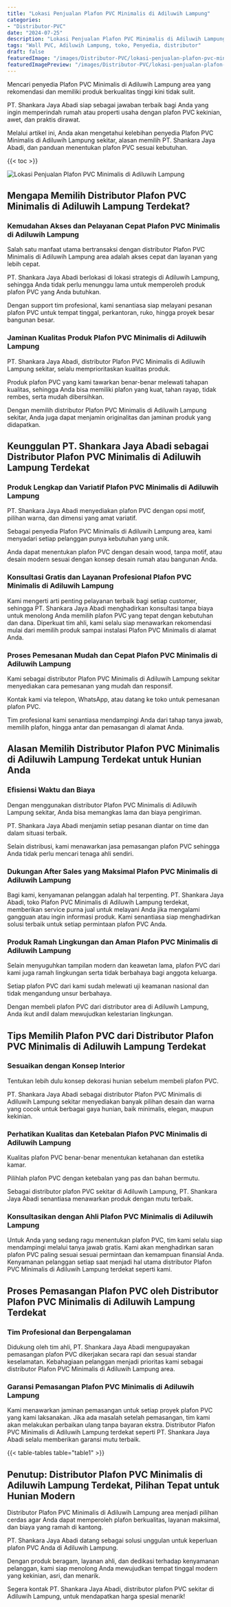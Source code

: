 ```yaml
---
title: "Lokasi Penjualan Plafon PVC Minimalis di Adiluwih Lampung"
categories:
- "Distributor-PVC"
date: "2024-07-25"
description: "Lokasi Penjualan Plafon PVC Minimalis di Adiluwih Lampung bagi hunian, kantor, serta gerai. Material unggulan, beragam motif, warna modern, dengan jasa penempatan ditangani oleh tim ahli serta kepastian resmi!|Layanan penjualan Plafon PVC Minimalis di Adiluwih Lampung untuk kebutuhan tempat tinggal, kantor, maupun toko, beserta material berkualitas dan instalasi oleh tenaga ahli berpengalaman serta kepastian resmi.|Pilihan Plafon PVC Minimalis di Adiluwih Lampung yang terpercaya untuk hunian, perkantoran, dan ritel, bersama panel unggulan dan instalasi oleh teknisi profesional dan garansi resmi.|Distribusi Plafon PVC Minimalis di Adiluwih Lampung bagi tempat tinggal, kantor, serta toko, dengan material terbaik dan instalasi oleh tenaga ahli profesional, disertai dengan jaminan resmi.}"
tags: "Wall PVC, Adiluwih Lampung, toko, Penyedia, distributor"
draft: false
featuredImage: "/images/Distributor-PVC/lokasi-penjualan-plafon-pvc-minimalis-di-adiluwih-lampung.png"
featuredImagePreview: "/images/Distributor-PVC/lokasi-penjualan-plafon-pvc-minimalis-di-adiluwih-lampung.png"
---
```


Mencari penyedia Plafon PVC Minimalis di Adiluwih Lampung area yang rekomendasi dan memiliki produk berkualitas tinggi kini tidak sulit.

PT. Shankara Jaya Abadi siap sebagai jawaban terbaik bagi Anda yang ingin memperindah rumah atau properti usaha dengan plafon PVC kekinian, awet, dan praktis dirawat.

Melalui artikel ini, Anda akan mengetahui kelebihan penyedia Plafon PVC Minimalis di Adiluwih Lampung sekitar, alasan memilih PT. Shankara Jaya Abadi, dan panduan menentukan plafon PVC sesuai kebutuhan.

{{< toc >}}

![Lokasi Penjualan Plafon PVC Minimalis di Adiluwih Lampung](/images/Distributor-PVC/Lokasi-Penjualan-Plafon-PVC-Minimalis-di-Adiluwih-Lampung.png)

## Mengapa Memilih Distributor Plafon PVC Minimalis di Adiluwih Lampung Terdekat?

### Kemudahan Akses dan Pelayanan Cepat Plafon PVC Minimalis di Adiluwih Lampung

Salah satu manfaat utama bertransaksi dengan distributor Plafon PVC Minimalis di Adiluwih Lampung area adalah akses cepat dan layanan yang lebih cepat.

PT. Shankara Jaya Abadi berlokasi di lokasi strategis di Adiluwih Lampung, sehingga Anda tidak perlu menunggu lama untuk memperoleh produk plafon PVC yang Anda butuhkan.

Dengan support tim profesional, kami senantiasa siap melayani pesanan plafon PVC untuk tempat tinggal, perkantoran, ruko, hingga proyek besar bangunan besar.

### Jaminan Kualitas Produk Plafon PVC Minimalis di Adiluwih Lampung

PT. Shankara Jaya Abadi, distributor Plafon PVC Minimalis di Adiluwih Lampung sekitar, selalu memprioritaskan kualitas produk.

Produk plafon PVC yang kami tawarkan benar-benar melewati tahapan kualitas, sehingga Anda bisa memiliki plafon yang kuat, tahan rayap, tidak rembes, serta mudah dibersihkan.

Dengan memilih distributor Plafon PVC Minimalis di Adiluwih Lampung sekitar, Anda juga dapat menjamin originalitas dan jaminan produk yang didapatkan.

## Keunggulan PT. Shankara Jaya Abadi sebagai Distributor Plafon PVC Minimalis di Adiluwih Lampung Terdekat

### Produk Lengkap dan Variatif Plafon PVC Minimalis di Adiluwih Lampung

PT. Shankara Jaya Abadi menyediakan plafon PVC dengan opsi motif, pilihan warna, dan dimensi yang amat variatif.

Sebagai penyedia Plafon PVC Minimalis di Adiluwih Lampung area, kami menyadari setiap pelanggan punya kebutuhan yang unik.

Anda dapat menentukan plafon PVC dengan desain wood, tanpa motif, atau desain modern sesuai dengan konsep desain rumah atau bangunan Anda.

### Konsultasi Gratis dan Layanan Profesional Plafon PVC Minimalis di Adiluwih Lampung

Kami mengerti arti penting pelayanan terbaik bagi setiap customer, sehingga PT. Shankara Jaya Abadi menghadirkan konsultasi tanpa biaya untuk menolong Anda memilih plafon PVC yang tepat dengan kebutuhan dan dana. Diperkuat tim ahli, kami selalu siap menawarkan rekomendasi mulai dari memilih produk sampai instalasi Plafon PVC Minimalis di alamat Anda.

### Proses Pemesanan Mudah dan Cepat Plafon PVC Minimalis di Adiluwih Lampung

Kami sebagai distributor Plafon PVC Minimalis di Adiluwih Lampung sekitar menyediakan cara pemesanan yang mudah dan responsif.

Kontak kami via telepon, WhatsApp, atau datang ke toko untuk pemesanan plafon PVC.

Tim profesional kami senantiasa mendampingi Anda dari tahap tanya jawab, memilih plafon, hingga antar dan pemasangan di alamat Anda.

## Alasan Memilih Distributor Plafon PVC Minimalis di Adiluwih Lampung Terdekat untuk Hunian Anda

### Efisiensi Waktu dan Biaya

Dengan menggunakan distributor Plafon PVC Minimalis di Adiluwih Lampung sekitar, Anda bisa memangkas lama dan biaya pengiriman.

PT. Shankara Jaya Abadi menjamin setiap pesanan diantar on time dan dalam situasi terbaik.

Selain distribusi, kami menawarkan jasa pemasangan plafon PVC sehingga Anda tidak perlu mencari tenaga ahli sendiri.

### Dukungan After Sales yang Maksimal Plafon PVC Minimalis di Adiluwih Lampung

Bagi kami, kenyamanan pelanggan adalah hal terpenting. PT. Shankara Jaya Abadi, toko Plafon PVC Minimalis di Adiluwih Lampung terdekat, memberikan service purna jual untuk melayani Anda jika mengalami gangguan atau ingin informasi produk. Kami senantiasa siap menghadirkan solusi terbaik untuk setiap permintaan plafon PVC Anda.

### Produk Ramah Lingkungan dan Aman Plafon PVC Minimalis di Adiluwih Lampung

Selain menyuguhkan tampilan modern dan keawetan lama, plafon PVC dari kami juga ramah lingkungan serta tidak berbahaya bagi anggota keluarga.

Setiap plafon PVC dari kami sudah melewati uji keamanan nasional dan tidak mengandung unsur berbahaya.

Dengan membeli plafon PVC dari distributor area di Adiluwih Lampung, Anda ikut andil dalam mewujudkan kelestarian lingkungan.

## Tips Memilih Plafon PVC dari Distributor Plafon PVC Minimalis di Adiluwih Lampung Terdekat

### Sesuaikan dengan Konsep Interior

Tentukan lebih dulu konsep dekorasi hunian sebelum membeli plafon PVC.

PT. Shankara Jaya Abadi sebagai distributor Plafon PVC Minimalis di Adiluwih Lampung sekitar menyediakan banyak pilihan desain dan warna yang cocok untuk berbagai gaya hunian, baik minimalis, elegan, maupun kekinian.

### Perhatikan Kualitas dan Ketebalan Plafon PVC Minimalis di Adiluwih Lampung

Kualitas plafon PVC benar-benar menentukan ketahanan dan estetika kamar.

Pilihlah plafon PVC dengan ketebalan yang pas dan bahan bermutu.

Sebagai distributor plafon PVC sekitar di Adiluwih Lampung, PT. Shankara Jaya Abadi senantiasa menawarkan produk dengan mutu terbaik.

### Konsultasikan dengan Ahli Plafon PVC Minimalis di Adiluwih Lampung

Untuk Anda yang sedang ragu menentukan plafon PVC, tim kami selalu siap mendampingi melalui tanya jawab gratis. Kami akan menghadirkan saran plafon PVC paling sesuai sesuai permintaan dan kemampuan finansial Anda. Kenyamanan pelanggan setiap saat menjadi hal utama distributor Plafon PVC Minimalis di Adiluwih Lampung terdekat seperti kami.

## Proses Pemasangan Plafon PVC oleh Distributor Plafon PVC Minimalis di Adiluwih Lampung Terdekat

### Tim Profesional dan Berpengalaman

Didukung oleh tim ahli, PT. Shankara Jaya Abadi mengupayakan pemasangan plafon PVC dikerjakan secara rapi dan sesuai standar keselamatan. Kebahagiaan pelanggan menjadi prioritas kami sebagai distributor Plafon PVC Minimalis di Adiluwih Lampung area.

### Garansi Pemasangan Plafon PVC Minimalis di Adiluwih Lampung

Kami menawarkan jaminan pemasangan untuk setiap proyek plafon PVC yang kami laksanakan. Jika ada masalah setelah pemasangan, tim kami akan melakukan perbaikan ulang tanpa bayaran ekstra. Distributor Plafon PVC Minimalis di Adiluwih Lampung terdekat seperti PT. Shankara Jaya Abadi selalu memberikan garansi mutu terbaik.

{{< table-tables table="table1" >}}

## Penutup: Distributor Plafon PVC Minimalis di Adiluwih Lampung Terdekat, Pilihan Tepat untuk Hunian Modern

Distributor Plafon PVC Minimalis di Adiluwih Lampung area menjadi pilihan cerdas agar Anda dapat memperoleh plafon berkualitas, layanan maksimal, dan biaya yang ramah di kantong.

PT. Shankara Jaya Abadi datang sebagai solusi unggulan untuk keperluan plafon PVC Anda di Adiluwih Lampung.

Dengan produk beragam, layanan ahli, dan dedikasi terhadap kenyamanan pelanggan, kami siap menolong Anda mewujudkan tempat tinggal modern yang kekinian, asri, dan menarik.

Segera kontak PT. Shankara Jaya Abadi, distributor plafon PVC sekitar di Adiluwih Lampung, untuk mendapatkan harga spesial menarik!
